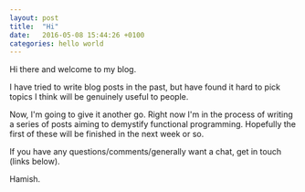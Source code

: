 ```yaml
---
layout: post
title:  "Hi"
date:   2016-05-08 15:44:26 +0100
categories: hello world
---
```


Hi there and welcome to my blog.

I have tried to write blog posts in the past, but have found it hard to pick topics I think will be genuinely useful to people.

Now, I'm going to give it another go. Right now I'm in the process of writing a series of posts aiming to demystify functional programming. Hopefully the first of these will be finished in the next week or so.

If you have any questions/comments/generally want a chat, get in touch (links below).

Hamish.
